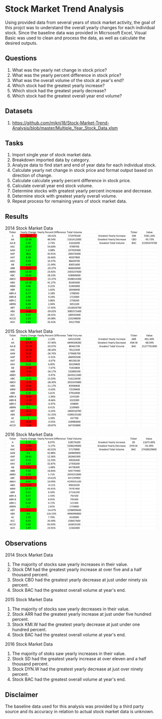 # Stock Market Trend Analysis 

Using provided data from several years of stock market activity, the goal of this projct was to understand the overall yearly changes for each individual stock. Since the baseline data was provided in Micrsosoft Excel, Visual Basic was used to clean and process the data, as well as calculate the desired outputs.

## Questions

1. What was the yearly net change in stock price?
2. What was the yearly percent difference in stock price?
3. What was the overall volume of the stock at year's end?
4. Which stock had the greatest yearly increase?
5. Which stock had the greatest yearly decrease?
6. Which stock had the greatest overall year end volume?

## Datasets

1. https://github.com/mjknj18/Stock-Market-Trend-Analysis/blob/master/Multiple_Year_Stock_Data.xlsm

## Tasks

1. Import single year of stock market data.
2. Breakdown imported data by category.
3. Analyze data to find start and end of year data for each individual stock.
4. Calculate yearly net change in stock price and format output based on direction of change.
5. Calculate calculate yearly percent difference in stock price.
6. Calculate overall year end stock volume.
7. Determine stocks with greatest yearly percent increase and decrease.
8. Determine stock with greatest yearly overall volume.
9. Repeat process for remaining years of stock market data.

## Results

2014 Stock Market Data
<img src = "https://github.com/mjknj18/Stock-Market-Trend-Analysis/blob/master/2014_Data_Results.JPG">

2015 Stock Market Data
<img src = "https://github.com/mjknj18/Stock-Market-Trend-Analysis/blob/master/2015_Data_Results.JPG">

2016 Stock Market Data
<img src = "https://github.com/mjknj18/Stock-Market-Trend-Analysis/blob/master/2016_Data_Results.JPG">

## Observations

2014 Stock Market Data
1. The majority of stocks saw yearly increases in their value.
2. Stock DM had the greatest yearly increase at over five and a half thousand percent.
3. Stock CBO had the greatest yearly decrease at just under ninety six percent.
4. Stock BAC had the greatest overall volume at year's end.

2015 Stock Market Data
1. The majority of stocks saw yearly decreases in their value.
2. Stock ARR had the greatest yearly increase at just under five hundred percent.
3. Stock KMI.W had the greatest yearly decrease at just under one hundred percent.
4. Stock BAC had the greatest overall volume at year's end.

2016 Stock Market Data
1. The majority of stoks saw yearly increases in their value.
2. Stock SD had the greatest yearly increase at over eleven and a half thousand percent.
3. Stock DYN.W had the greatest yearly decrease at just over ninety percent.
4. Stock BAC had the greatest overall volume at year's end.

## Disclaimer

The baseline data used for this analysis was provided by a third party source and its accuracy in relation to actual stock market data is unknown.